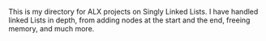 This is my directory for ALX projects on Singly Linked Lists. I have handled linked Lists in depth, from adding nodes at the start and the end, freeing memory, and much  more.
